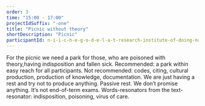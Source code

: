```yaml
---
order: 3
time: "15:00 - 17:00"
projectIdSuffix: "-one"
title: "Picnic without theory"
shortDescription: "Picnic"
participantId: n-i-i-c-h-e-g-o-d-e-l-a-t-research-institute-of-doing-nothing
---
```


For the picnic we need a park for those, who are poisoned with theory,having indisposition and  fallen sick. Recommended: a park within easy reach for all participants. Not recommended: codes, citing, cultural production, production of knowledge, documentation. We are just having a rest and try not to produce anything. Passive rest. We don’t promise anything. It’s not end-of-term exams. Words-resonators from the text-resonator: indisposition, poisoning, virus of care.
